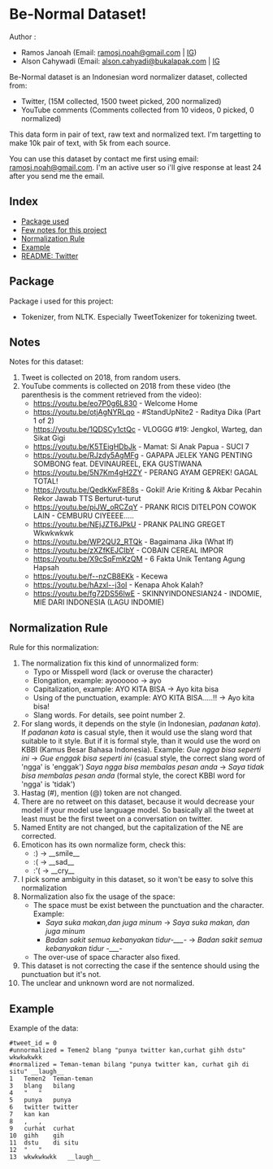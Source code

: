 # Be-Normal Dataset!

Author : 
- Ramos Janoah (Email: ramosj.noah@gmail.com | [IG](https://www.instagram.com/ramosjanoah/))
- Alson Cahywadi (Email: alson.cahyadi@bukalapak.com | [IG](https://www.instagram.com/alson.cahyadi/)

Be-Normal dataset is an Indonesian word normalizer dataset, collected from:
- Twitter, (15M collected, 1500 tweet picked, 200 normalized)
- YouTube comments (Comments collected from 10 videos, 0 picked, 0 normalized)

This data form in pair of text, raw text and normalized text. I'm targetting to make 10k pair of text, with 5k from each source.

You can use this dataset by contact me first using email: ramosj.noah@gmail.com. I'm an active user so i'll give response at least 24 after you send me the email.

## Index
- [Package used](#package)
- [Few notes for this project](#notes)
- [Normalization Rule](#normalization-rule)
- [Example](#example)
- [README: Twitter](twitter/README.md)

## Package
Package i used for this project:
- Tokenizer, from NLTK. Especially TweetTokenizer for tokenizing tweet.

## Notes
Notes for this dataset:
1. Tweet is collected on 2018, from random users.
2. YouTube comments is collected on 2018 from these video (the parenthesis is the comment retrieved from the video):
	- https://youtu.be/eo7P0g6L830 - Welcome Home 
	- https://youtu.be/otjAgNYRLqo - #StandUpNite2 - Raditya Dika (Part 1 of 2)
	- https://youtu.be/1QDSCy1ctQc - VLOGGG #19: Jengkol, Warteg, dan Sikat Gigi
	- https://youtu.be/K5TEigHDbJk - Mamat: Si Anak Papua - SUCI 7
	- https://youtu.be/RJzdy5AgMFg - GAPAPA JELEK YANG PENTING SOMBONG feat. DEVINAUREEL, EKA GUSTIWANA
	- https://youtu.be/5N7Km4gH2ZY - PERANG AYAM GEPREK! GAGAL TOTAL!
	- https://youtu.be/QedkKwF8E8s - Gokil! Arie Kriting & Akbar Pecahin Rekor Jawab TTS Berturut-turut
	- https://youtu.be/piJW_oRCZqY - PRANK RICIS DITELPON COWOK LAIN - CEMBURU CIYEEEE.....
	- https://youtu.be/NEjJZT6JPkU - PRANK PALING GREGET Wkwkwkwk
	- https://youtu.be/WP2QU2_RTQk - Bagaimana Jika (What If)
	- https://youtu.be/zXZfKEJCIbY - COBAIN CEREAL IMPOR
	- https://youtu.be/X9cSqFmKzQM - 6 Fakta Unik Tentang Agung Hapsah
	- https://youtu.be/f--nzCB8EKk - Kecewa
	- https://youtu.be/hAzxl--j3oI - Kenapa Ahok Kalah?
	- https://youtu.be/fg72DS56lwE - SKINNYINDONESIAN24 - INDOMIE, MIE DARI INDONESIA (LAGU INDOMIE)

## Normalization Rule
Rule for this normalization:
1. The normalization fix this kind of unnormalized form:
	- Typo or Misspell word (lack or overuse the character)
	- Elongation, example: ayoooooo -> ayo
	- Capitalization, example: AYO KITA BISA -> Ayo kita bisa
	- Using of the punctuation, example: AYO KITA BISA.....!! -> Ayo kita bisa!
	- Slang words. For details, see point number 2.
2. For slang words, it depends on the style (in Indonesian, _padanan kata_). If _padanan kata_ is casual style, then it would use the slang word that suitable to it style. But if it is formal style, than it would use the word on KBBI (Kamus Besar Bahasa Indonesia).
Example:
_Gue ngga bisa seperti ini_ -> _Gue enggak bisa seperti ini_ (casual style, the correct slang word of 'ngga' is 'enggak')
_Saya ngga bisa membalas pesan anda_ -> _Saya tidak bisa membalas pesan anda_ (formal style, the corect KBBI word for 'ngga' is 'tidak')
3. Hastag (#), mention (@) token are not changed.
4. There are no retweet on this dataset, because it would decrease your model if your model use language model. So basically all the tweet at least must be the first tweet on a conversation on twitter.
5. Named Entity are not changed, but the capitalization of the NE are corrected.
6. Emoticon has its own normalize form, check this:
	- :) -> \_\_smile\_\_
	- :( -> \_\_sad\_\_
	- :'( -> \_\_cry\_\_
7. I pick some ambiguity in this dataset, so it won't be easy to solve this normalization
8. Normalization also fix the usage of the space:
	 - The space must be exist between the punctuation and the character. Example: 
	 	- _Saya suka makan,dan juga minum_ -> _Saya suka makan, dan juga minum_
	 	- _Badan sakit semua kebanyakan tidur-\_\_\_-_ -> _Badan sakit semua kebanyakan tidur -\_\_\_-_
	 - The over-use of space character also fixed.
9. This dataset is not correcting the case if the sentence should using the punctuation but it's not.
10. The unclear and unknown word are not normalized. 

## Example
Example of the data:

```
#tweet_id = 0
#unnormalized = Temen2 blang "punya twitter kan,curhat gihh dstu" wkwkwkwkk
#normalized = Teman-teman bilang "punya twitter kan, curhat gih di situ" __laugh__
1	Temen2	Teman-teman	
3	blang	bilang	
4	"	"	
5	punya	punya	
6	twitter	twitter	
7	kan	kan	
8	,	,	
9	curhat	curhat	
10	gihh	gih	
11	dstu	di situ	
12	"	"	
13	wkwkwkwkk	__laugh__
```

